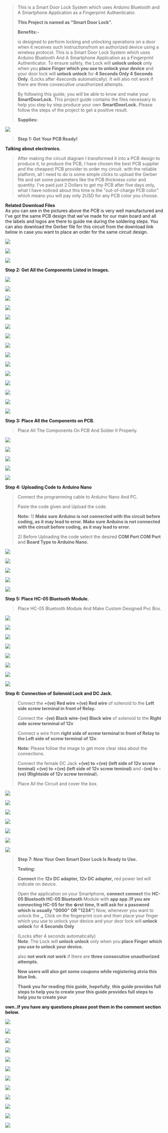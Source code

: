 > This is a Smart Door Lock System which uses Arduino Bluetooth and A
> Smartphone Application as a Fingerprint Authenticator.
>
> **This Project is named as "Smart Door Lock".**
>
> **Benefits:-**
>
> is designed to perform locking and unlocking operations on a door when
> it receives such instructionsfrom an authorized device using a
> wireless protocol. This is a Smart Door Lock System which uses Arduino
> Bluetooth And A Smartphone Application as a Fingerprint Authenticator.
> To ensure safety, the Lock will **unlock unlock** only when you
> **place Finger which you use to unlock your device** and your door
> lock will **unlock unlock** for **4 Seconds Only 4 Seconds Only**.
> (Locks after 4seconds automatically). It will also not work if there
> are three consecutive unauthorized attempts.
>
> By following this guide, you will be able to know and make your **SmartDoorLock.**
> This project guide contains the files necessary to help you step by step produce your own **SmartDoorLock.** Please follow the steps of the project to get a positive result.
>
> **Supplies:**
>


![](vertopal_98b9df2920154e32959ccf701ec5066b/media/image4.png)

> **Step 1: Get Your PCB Ready!**

**Talking about electronics.**



> After making the circuit diagram I transformed it into a PCB design to
> produce it, to produce the PCB, I have chosen the best PCB supplier
> and the cheapest PCB provider to order my circuit. with
> the reliable platform, all I need to do is some simple clicks to upload
> the Gerber file and set some parameters like the PCB thickness color
> and quantity. I've paid just 2 Dollars to get my PCB after five days
> only, what I have noticed about this time is the "out-of-charge PCB
> color" which means you will pay only 2USD for any PCB color you
> choose.

**Related Download Files**\
As you can see in the pictures above the PCB is very well manufactured
and I've got the same PCB design that we've made for our main board and
all the labels and logos are there to guide me during the soldering
steps. You can also download the Gerber file for this circuit from the
download link below in case you want to place an order for the same
circuit design.


![](vertopal_98b9df2920154e32959ccf701ec5066b/media/image7.png)

![](vertopal_98b9df2920154e32959ccf701ec5066b/media/image8.png)

![](vertopal_98b9df2920154e32959ccf701ec5066b/media/image9.png)

**Step 2: Get All the Components Listed in Images.**

![](vertopal_98b9df2920154e32959ccf701ec5066b/media/image10.png)

![](vertopal_98b9df2920154e32959ccf701ec5066b/media/image11.png)

![](vertopal_98b9df2920154e32959ccf701ec5066b/media/image12.png)

![](vertopal_98b9df2920154e32959ccf701ec5066b/media/image13.png)

![](vertopal_98b9df2920154e32959ccf701ec5066b/media/image14.png)

![](vertopal_98b9df2920154e32959ccf701ec5066b/media/image15.png)

![](vertopal_98b9df2920154e32959ccf701ec5066b/media/image16.png)

![](vertopal_98b9df2920154e32959ccf701ec5066b/media/image17.png)

![](vertopal_98b9df2920154e32959ccf701ec5066b/media/image18.png)

![](vertopal_98b9df2920154e32959ccf701ec5066b/media/image19.png)

![](vertopal_98b9df2920154e32959ccf701ec5066b/media/image20.png)

![](vertopal_98b9df2920154e32959ccf701ec5066b/media/image21.png)

![](vertopal_98b9df2920154e32959ccf701ec5066b/media/image22.png)

![](vertopal_98b9df2920154e32959ccf701ec5066b/media/image23.png)

![](vertopal_98b9df2920154e32959ccf701ec5066b/media/image24.png)

**Step 3: Place All the Components on PCB.**

> Place All The Components On PCB And Solder It Properly.

![](vertopal_98b9df2920154e32959ccf701ec5066b/media/image25.png)

![](vertopal_98b9df2920154e32959ccf701ec5066b/media/image26.png)

![](vertopal_98b9df2920154e32959ccf701ec5066b/media/image27.png)

![](vertopal_98b9df2920154e32959ccf701ec5066b/media/image28.png)

![](vertopal_98b9df2920154e32959ccf701ec5066b/media/image29.png)

**Step 4: Uploading Code to Arduino Nano**

> Connect the programming cable to Arduino Nano And PC.
>
> Paste the code given and Upload the code.
>
> **Note:** 1) **Make sure Arduino is not connected with the circuit
> before coding, as it may lead to error. Make sure Arduino is not
> connected with the circuit before coding, as it may lead to error.**
>
> 2\) Before Uploading the code select the desired **COM Port COM Port**
> and **Board Type to Arduino Nano.**

![](vertopal_98b9df2920154e32959ccf701ec5066b/media/image24.png)

![](vertopal_98b9df2920154e32959ccf701ec5066b/media/image18.png)

![](vertopal_98b9df2920154e32959ccf701ec5066b/media/image32.png)

![](vertopal_98b9df2920154e32959ccf701ec5066b/media/image33.png)

![](vertopal_98b9df2920154e32959ccf701ec5066b/media/image34.png)

**Step 5: Place HC-05 Bluetooth Module.**

> Place HC-05 Bluetooth Module And Make Custom Designed Pvc Box.

![](vertopal_98b9df2920154e32959ccf701ec5066b/media/image19.png)

![](vertopal_98b9df2920154e32959ccf701ec5066b/media/image35.png)

![](vertopal_98b9df2920154e32959ccf701ec5066b/media/image36.png)

![](vertopal_98b9df2920154e32959ccf701ec5066b/media/image37.png)

![](vertopal_98b9df2920154e32959ccf701ec5066b/media/image38.png)

![](vertopal_98b9df2920154e32959ccf701ec5066b/media/image39.png)

![](vertopal_98b9df2920154e32959ccf701ec5066b/media/image40.png)

![](vertopal_98b9df2920154e32959ccf701ec5066b/media/image21.png)

**Step 6: Connection of Solenoid Lock and DC Jack.**

> Connect the **+(ve) Red wire +(ve) Red wire** of solenoid to the
> **Left side screw terminal in front of Relay.**
>
> Connect the **-(ve) Black wire-(ve) Black wire** of solenoid to the
> **Right side screw terminal of 12v**
>
> Connect a wire from **right side of screw terminal in front of Relay
> to the Left side of screw terminal** **of 12v**.
>
> **Note:** Please follow the image to get more clear idea about the
> connections.
>
> Connect the female DC Jack **+(ve) to +(ve) (left side of 12v screw
> teminal) +(ve) to +(ve) (left side of 12v screw teminal)** and **-(ve)
> to -(ve) (Rightside of 12v screw terminal**).
>
> Place All the Circuit and cover the box.

![](vertopal_98b9df2920154e32959ccf701ec5066b/media/image22.png)

![](vertopal_98b9df2920154e32959ccf701ec5066b/media/image44.png)

![](vertopal_98b9df2920154e32959ccf701ec5066b/media/image45.png)

![](vertopal_98b9df2920154e32959ccf701ec5066b/media/image23.png)

![](vertopal_98b9df2920154e32959ccf701ec5066b/media/image46.png)

![](vertopal_98b9df2920154e32959ccf701ec5066b/media/image47.png)

![](vertopal_98b9df2920154e32959ccf701ec5066b/media/image48.png)

> **Step 7: Now Your Own Smart Door Lock Is Ready to Use.**
>
> **Testing:**

> **Connect** the **12v DC adapter, 12v DC adapter,** red power led will
> indicate on device.
>
> Open the application on your Smartphone, **connect connect** the
> **HC-05 Bluetooth HC-05 Bluetooth** Module with **app app**.(**If you
> are connecting HC-05 for the �rst time, It will ask for a password
> which is usually \"0000\" OR \"1234\"**) Now, whenever you want to
> unlock the **,,** Click on the fingerprint icon and then place your finger which you use to unlock your device and your door lock will
**unlock unlock** for **4 Seconds Only**

> (Locks after 4 seconds automatically)\
> **Note**: The Lock will **unlock unlock** only when you **place Finger
> which you use to unlock your device.**
>
> also **not work not work** if there are **three consecutive
> unauthorized attempts.**
>
> **New users will also get some coupons while registering atvia this
> blue link.**
>
> **Thank you for reading this guide, hopefully**, **this guide provides
> full steps to help you to create your this guide provides full steps
> to help you to create your**

**own..If you have any questions please post them in the comment section
below.**

![](vertopal_98b9df2920154e32959ccf701ec5066b/media/image52.png)

![](vertopal_98b9df2920154e32959ccf701ec5066b/media/image53.png)

![](vertopal_98b9df2920154e32959ccf701ec5066b/media/image54.png)

![](vertopal_98b9df2920154e32959ccf701ec5066b/media/image55.png)

![](vertopal_98b9df2920154e32959ccf701ec5066b/media/image56.png)

![](vertopal_98b9df2920154e32959ccf701ec5066b/media/image57.png)

![](vertopal_98b9df2920154e32959ccf701ec5066b/media/image58.png)

![](vertopal_98b9df2920154e32959ccf701ec5066b/media/image59.png)

![](vertopal_98b9df2920154e32959ccf701ec5066b/media/image60.png)

![](vertopal_98b9df2920154e32959ccf701ec5066b/media/image61.png)

![](vertopal_98b9df2920154e32959ccf701ec5066b/media/image62.png)

![](vertopal_98b9df2920154e32959ccf701ec5066b/media/image63.png)
